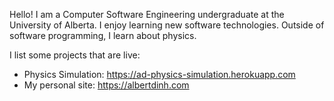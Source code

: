 Hello! I am a Computer Software Engineering undergraduate at the University of Alberta. I enjoy learning new software technologies. Outside of software programming, I learn about physics.

I list some projects that are live:

* Physics Simulation: https://ad-physics-simulation.herokuapp.com
* My personal site: https://albertdinh.com

<!---
albert-dinh-01/albert-dinh-01 is a ✨ special ✨ repository because its `README.md` (this file) appears on your GitHub profile.
You can click the Preview link to take a look at your changes.
--->
